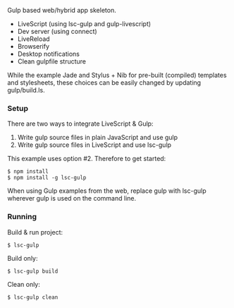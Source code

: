 Gulp based web/hybrid app skeleton.

* LiveScript (using lsc-gulp and gulp-livescript)
* Dev server (using connect)
* LiveReload
* Browserify
* Desktop notifications
* Clean gulpfile structure

While the example Jade and Stylus + Nib for pre-built (compiled) templates and stylesheets, these choices can be easily changed by updating gulp/build.ls.

### Setup

There are two ways to integrate LiveScript & Gulp:

1. Write gulp source files in plain JavaScript and use gulp
2. Write gulp source files in LiveScript and use lsc-gulp

This example uses option #2. Therefore to get started:

    $ npm install
    $ npm install -g lsc-gulp

When using Gulp examples from the web, replace gulp with lsc-gulp wherever gulp is used on the command line.

### Running

Build & run project:

    $ lsc-gulp

Build only:

    $ lsc-gulp build

Clean only:

    $ lsc-gulp clean
